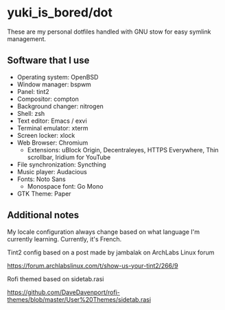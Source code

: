 # yuki\_is\_bored/dot

These are my personal dotfiles handled with GNU stow for easy symlink
management.

## Software that I use

* Operating system: OpenBSD
* Window manager: bspwm
* Panel: tint2
* Compositor: compton
* Background changer: nitrogen
* Shell: zsh
* Text editor: Emacs / exvi
* Terminal emulator: xterm
* Screen locker: xlock
* Web Browser: Chromium
  * Extensions: uBlock Origin, Decentraleyes, HTTPS Everywhere, Thin scrollbar,
	Iridium for YouTube
* File synchronization: Syncthing
* Music player: Audacious
* Fonts: Noto Sans
  * Monospace font: Go Mono
* GTK Theme: Paper

## Additional notes

My locale configuration always change based on what language I'm
currently learning. Currently, it's French.

Tint2 config based on a post made by jambalak on ArchLabs Linux forum

https://forum.archlabslinux.com/t/show-us-your-tint2/266/9

Rofi themed based on sidetab.rasi

https://github.com/DaveDavenport/rofi-themes/blob/master/User%20Themes/sidetab.rasi
